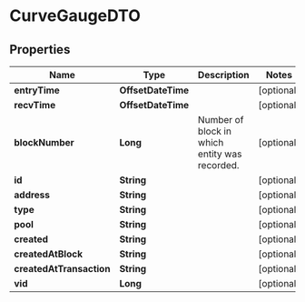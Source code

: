 

# CurveGaugeDTO


## Properties

| Name | Type | Description | Notes |
|------------ | ------------- | ------------- | -------------|
|**entryTime** | **OffsetDateTime** |  |  [optional] |
|**recvTime** | **OffsetDateTime** |  |  [optional] |
|**blockNumber** | **Long** | Number of block in which entity was recorded. |  [optional] |
|**id** | **String** |  |  [optional] |
|**address** | **String** |  |  [optional] |
|**type** | **String** |  |  [optional] |
|**pool** | **String** |  |  [optional] |
|**created** | **String** |  |  [optional] |
|**createdAtBlock** | **String** |  |  [optional] |
|**createdAtTransaction** | **String** |  |  [optional] |
|**vid** | **Long** |  |  [optional] |



